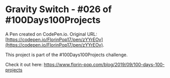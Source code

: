 # Gravity Switch - #026 of #100Days100Projects

A Pen created on CodePen.io. Original URL: [https://codepen.io/FlorinPop17/pen/zYYrEOv](https://codepen.io/FlorinPop17/pen/zYYrEOv).

This project is part of the #100Days100Projects challenge.

Check it out here: https://www.florin-pop.com/blog/2019/09/100-days-100-projects
